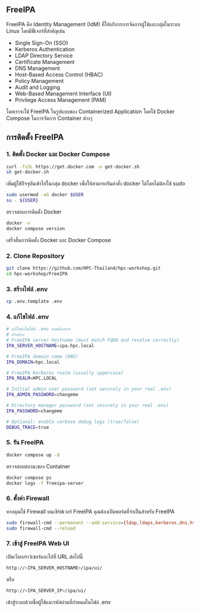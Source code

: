 ## FreeIPA

FreeIPA คือ Identity Management (IdM) ที่ให้บริการการจัดการผู้ใช้และกลุ่มในระบบ Linux โดยมีฟีเจอร์ที่สำคัญเช่น

- Single Sign-On (SSO)
- Kerberos Authentication
- LDAP Directory Service
- Certificate Management
- DNS Management
- Host-Based Access Control (HBAC)
- Policy Management
- Audit and Logging
- Web-Based Management Interface (UI)
- Privilege Access Management (PAM)

โดยเราจะใช้ FreeIPA ในรูปแบบของ Containerized Application โดยใช้ Docker Compose ในการจัดการ Container ต่างๆ

## การติดตั้ง FreeIPA

### 1. ติดตั้ง Docker และ Docker Compose

```bash
curl -fsSL https://get.docker.com -o get-docker.sh
sh get-docker.sh
```

เพิ่มผู้ใช้ปัจจุบันเข้าไปในกลุ่ม docker เพื่อให้สามารถรันคำสั่ง docker ได้โดยไม่ต้องใช้ sudo

```bash
sudo usermod -aG docker $USER
su - ${USER}
```

ตรวจสอบการติดตั้ง Docker

```bash
docker -v
docker compose version
```

เสร็จสิ้นการติดตั้ง Docker และ Docker Compose

### 2. Clone Repository

```bash
git clone https://github.com/HPC-Thailand/hpc-workshop.git
cd hpc-workshop/FreeIPA
```

### 3. สร้างไฟล์ .env

```bash
cp .env.template .env
```

### 4. แก้ไขไฟล์ .env

```bash
# แก้ไขค่าในไฟล์ .env ตามต้องการ
# ตัวอย่าง
# FreeIPA server hostname (must match FQDN and resolve correctly)
IPA_SERVER_HOSTNAME=ipa.hpc.local

# FreeIPA domain name (DNS)
IPA_DOMAIN=hpc.local

# FreeIPA Kerberos realm (usually uppercase)
IPA_REALM=HPC.LOCAL

# Initial admin user password (set securely in your real .env)
IPA_ADMIN_PASSWORD=changeme

# Directory manager password (set securely in your real .env)
IPA_PASSWORD=changeme

# Optional: enable verbose debug logs (true/false)
DEBUG_TRACE=true
```

### 5. รัน FreeIPA

```bash
docker compose up -d
```

ตรวจสอบสถานะของ Container

```bash
docker compose ps
docker logs -f freeipa-server
```

### 6. ตั้งค่า Firewall

หากคุณใช้ Firewall บนเซิร์ฟเวอร์ FreeIPA คุณต้องเปิดพอร์ตที่จำเป็นสำหรับ FreeIPA

```bash
sudo firewall-cmd --permanent --add-service={ldap,ldaps,kerberos,dns,http,https}
sudo firewall-cmd --reload
```

### 7. เข้าสู่ FreeIPA Web UI

เปิดเว็บเบราว์เซอร์และไปที่ URL ต่อไปนี้

```bash
http://<IPA_SERVER_HOSTNAME>/ipa/ui/
```

หรือ

```bash
http://<IPA_SERVER_IP>/ipa/ui/
```

เข้าสู่ระบบด้วยชื่อผู้ใช้และรหัสผ่านที่กำหนดในไฟล์ .env
